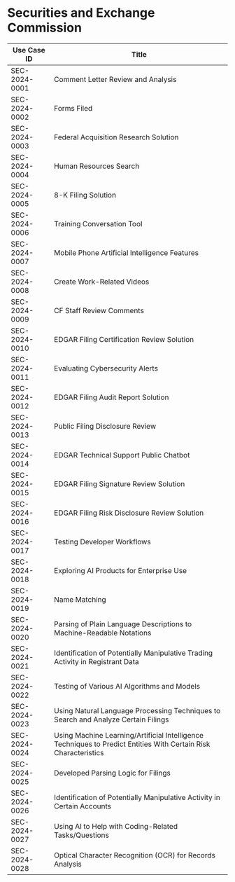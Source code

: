 # Securities and Exchange Commission
| Use Case ID | Title |
| ----------- | ----- |
| SEC-2024-0001 | Comment Letter Review and Analysis |
| SEC-2024-0002 | Forms Filed |
| SEC-2024-0003 | Federal Acquisition Research Solution |
| SEC-2024-0004 | Human Resources Search |
| SEC-2024-0005 | 8-K Filing Solution |
| SEC-2024-0006 | Training Conversation Tool |
| SEC-2024-0007 | Mobile Phone Artificial Intelligence Features |
| SEC-2024-0008 | Create Work-Related Videos |
| SEC-2024-0009 | CF Staff Review Comments |
| SEC-2024-0010 | EDGAR Filing Certification Review Solution |
| SEC-2024-0011 | Evaluating Cybersecurity Alerts |
| SEC-2024-0012 | EDGAR Filing Audit Report Solution |
| SEC-2024-0013 | Public Filing Disclosure Review |
| SEC-2024-0014 | EDGAR Technical Support Public Chatbot |
| SEC-2024-0015 | EDGAR Filing Signature Review Solution |
| SEC-2024-0016 | EDGAR Filing Risk Disclosure Review Solution |
| SEC-2024-0017 | Testing Developer Workflows |
| SEC-2024-0018 | Exploring AI Products for Enterprise Use |
| SEC-2024-0019 | Name Matching |
| SEC-2024-0020 | Parsing of Plain Language Descriptions to Machine-Readable Notations |
| SEC-2024-0021 | Identification of Potentially Manipulative Trading Activity in Registrant Data |
| SEC-2024-0022 | Testing of Various AI Algorithms and Models |
| SEC-2024-0023 | Using Natural Language Processing Techniques to Search and Analyze Certain Filings |
| SEC-2024-0024 | Using Machine Learning/Artificial Intelligence Techniques to Predict Entities With Certain Risk Characteristics |
| SEC-2024-0025 | Developed Parsing Logic for Filings |
| SEC-2024-0026 | Identification of Potentially Manipulative Activity in Certain Accounts |
| SEC-2024-0027 | Using AI to Help with Coding-Related Tasks/Questions |
| SEC-2024-0028 | Optical Character Recognition (OCR) for Records Analysis |